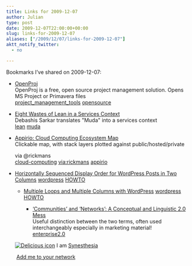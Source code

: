 ```yaml
---
title: Links for 2009-12-07
author: Julian
type: post
date: 2009-12-07T22:00:00+00:00
slug: links-for-2009-12-07 
aliases: ["/2009/12/07/links-for-2009-12-07"]
aktt_notify_twitter:
  - no

---
```

Bookmarks I&#8217;ve shared on 2009-12-07:

  * [OpenProj][1]  
    OpenProj is a free, open source project management solution. Opens MS Project or Primavera files  
    [project\_management\_tools][2] [opensource][3] 
  * [Eight Wastes of Lean in a Services Context][4]  
    Debashis Sarkar translates "Muda" into a services context  
    [lean][5] [muda][6] 
  * [Appirio: Cloud Computing Ecosystem Map][7]  
    Clickable map, with stack layers plotted against public/hosted/private
  
    via @rickmans  
    [cloud-computing][8] [via:rickmans][9] [appirio][10] 
  * [Horizontally Sequenced Display Order for WordPress Posts in Two Columns][11] 
    [wordpress][12] [HOWTO][13] </li> 
    
      * [Multiple Loops and Multiple Columns with WordPress][14] 
        [wordpress][12] [HOWTO][13] </li> 
        
          * [&lsquo;Communities&rsquo; and &lsquo;Networks&rsquo;: A Conceptual and Linguistic 2.0 Mess][15]  
            Useful distinction between the two terms, often used interchangeably especially in marketing material!  
            [enterprise2.0][16] </ul> 
        
        <p class="deliciouslink">
          <a href="https://del.icio.us/synesthesia" title="See all my bookmarks on del.icio.us"><img src="https://www.synesthesia.co.uk/images/deliciousicon.jpg" alt="Delicious icon" /></a>&nbsp;I am <a href="https://del.icio.us/synesthesia" title="See all my bookmarks on del.icio.us">Synesthesia</a>
        </p>
        
        <p class="deliciouslink">
          <a href="https://del.icio.us/network?add=synesthesia" title="Add me to your del.icio.us network"><img src="https://www.synesthesia.co.uk/images/add.gif" alt="" /></a>&nbsp;<a href="https://del.icio.us/network?add=synesthesia" title="Add me to your del.icio.us network">Add me to your network</a>
        </p>

 [1]: https://openproj.org/openproj
 [2]: https://delicious.com/synesthesia/project_management_tools
 [3]: https://delicious.com/synesthesia/opensource
 [4]: https://www.sixsigmaiq.com/Columnarticle.cfm?externalid=753
 [5]: https://delicious.com/synesthesia/lean
 [6]: https://delicious.com/synesthesia/muda
 [7]: https://www.appirio.com/ecosystem
 [8]: https://delicious.com/synesthesia/cloud-computing
 [9]: https://delicious.com/synesthesia/via%3Arickmans
 [10]: https://delicious.com/synesthesia/appirio
 [11]: https://perishablepress.com/press/2008/08/04/two-column-horizontal-sequence-wordpress-post-order
 [12]: https://delicious.com/synesthesia/wordpress
 [13]: https://delicious.com/synesthesia/HOWTO
 [14]: https://perishablepress.com/press/2008/09/01/multiple-loops-and-multiple-columns-with-wordpress
 [15]: https://www.debaillon.com/2009/12/communities-and-networks-a-conceptual-and-linguistic-20-mess/?utm_source=feedburner
 [16]: https://delicious.com/synesthesia/enterprise2.0
